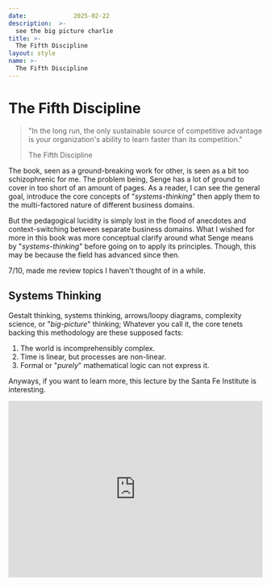 ```yaml
---
date:             2025-02-22
description:  >-
  see the big picture charlie 
title: >-
  The Fifth Discipline 
layout: style
name: >-
  The Fifth Discipline 
---
```


# The Fifth Discipline

> "In the long run, the only sustainable source of competitive advantage is your organization's ability to learn faster than its competition."
> <figcaption class="blockquote-footer">The Fifth Discipline</figcaption>

The book, seen as a ground-breaking work for other, is seen as a bit too schizophrenic for me. The problem being, Senge has a lot of ground to cover in too short of an amount of pages. As a reader, I can see the general goal, introduce the core concepts of "*systems-thinking*" then apply them to the multi-factored nature of different business domains. 

But the pedagogical lucidity is simply lost in the flood of anecdotes and context-switching between separate business domains. What I wished for more in this book was more conceptual clarify around what Senge means by "*systems-thinking*" before going on to apply its principles. Though, this may be because the field has advanced since then.

7/10, made me review topics I haven't thought of in a while. 

## Systems Thinking 

Gestalt thinking, systems thinking, arrows/loopy diagrams, complexity science, or "*big-picture*" thinking; Whatever you call it, the core tenets backing this methodology are these supposed facts:

1. The world is incomprehensibly complex.
2. Time is linear, but processes are non-linear.
3. Formal or "*purely*" mathematical logic can not express it.

Anyways, if you want to learn more, this lecture by the Santa Fe Institute is interesting.

<iframe class="py-3" width="100%" height="350" src="https://www.youtube.com/embed/JR93X7xK05o?si=Mah-Vwxr8nzkDU2W" title="YouTube video player" frameborder="0" allow="accelerometer; autoplay; clipboard-write; encrypted-media; gyroscope; picture-in-picture; web-share" referrerpolicy="strict-origin-when-cross-origin" allowfullscreen></iframe>

